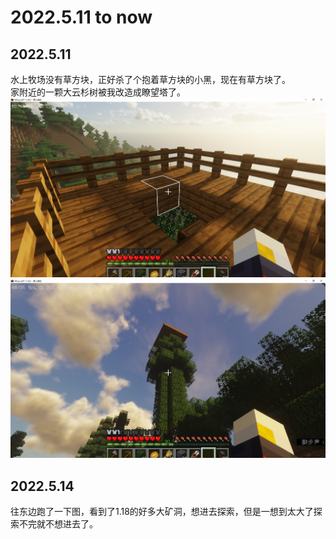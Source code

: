 # 2022.5.11 to now

## 2022.5.11
水上牧场没有草方块，正好杀了个抱着草方块的小黑，现在有草方块了。  
家附近的一颗大云杉树被我改造成瞭望塔了。  
![tree_tower_top](./lib/tree_tower_top.jpg)
![tree_tower_bottom](./lib/tree_tower_bottom.jpg)

## 2022.5.14
往东边跑了一下图，看到了1.18的好多大矿洞，想进去探索，但是一想到太大了探索不完就不想进去了。